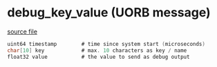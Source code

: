 # debug_key_value (UORB message)



[source file](https://github.com/PX4/PX4-Autopilot/blob/master/msg/debug_key_value.msg)

```c
uint64 timestamp        # time since system start (microseconds)
char[10] key            # max. 10 characters as key / name
float32 value           # the value to send as debug output

```
